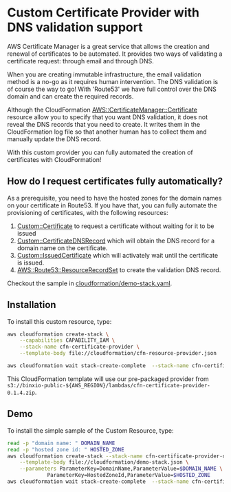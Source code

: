 # Custom Certificate Provider with DNS validation support
AWS Certificate Manager is a great service that allows the creation and renewal of certificates
to be automated. It provides two ways of validating a certificate request: through email and through DNS.

When you are creating immutable infrastructure, the email validation method is a no-go as it requires
human intervention. The DNS validation is of course the way to go! With 'Route53' we have full
control over the DNS domain and can create the required records.

Although the CloudFormation [AWS::CertificateManager::Certificate](https://docs.aws.amazon.com/AWSCloudFormation/latest/UserGuide/aws-resource-certificatemanager-certificate.html) resource allow you to specify that you want DNS validation, it does not 
reveal the DNS records that you need to create. It writes them in the CloudFormation log
file so that another human has to collect them and manually update the DNS record.

With this custom provider you can fully automated the creation of certificates with CloudFormation!


## How do I request certificates fully automatically?

As a prerequisite, you need to have the hosted zones for the domain names on your certificate in Route53. If you have that,
you can fully automate the provisioning of certificates, with the following resources:

1. [Custom::Certificate](docs/Certificate.md) to request a certificate without waiting for it to be issued
3. [Custom::CertificateDNSRecord](docs/CertificateDNSRecord) which will obtain the DNS record for a domain name on the certificate.
3. [Custom::IssuedCertificate](docs/IssuedCertificate.md) which will activately wait until the certificate is issued.
4. [AWS::Route53::ResourceRecordSet](https://docs.aws.amazon.com/Route53/latest/APIReference/API_ResourceRecordSet.html) to create the validation DNS record.

Checkout the sample in [cloudformation/demo-stack.yaml](cloudformation/demo-stack.yaml).

## Installation
To install this custom resource, type:

```sh
aws cloudformation create-stack \
	--capabilities CAPABILITY_IAM \
	--stack-name cfn-certificate-provider \
	--template-body file://cloudformation/cfn-resource-provider.json 

aws cloudformation wait stack-create-complete  --stack-name cfn-certificate-provider 
```

This CloudFormation template will use our pre-packaged provider from `s3://binxio-public-${AWS_REGION}/lambdas/cfn-certificate-provider-0.1.4.zip`.


## Demo
To install the simple sample of the Custom Resource, type:

```sh
read -p "domain name: " DOMAIN_NAME
read -p "hosted zone id: " HOSTED_ZONE
aws cloudformation create-stack --stack-name cfn-certificate-provider-demo \
	--template-body file://cloudformation/demo-stack.json \
	--parameters ParameterKey=DomainName,ParameterValue=$DOMAIN_NAME \
		     ParameterKey=HostedZoneId,ParameterValue=$HOSTED_ZONE
aws cloudformation wait stack-create-complete  --stack-name cfn-certificate-provider-demo
```

